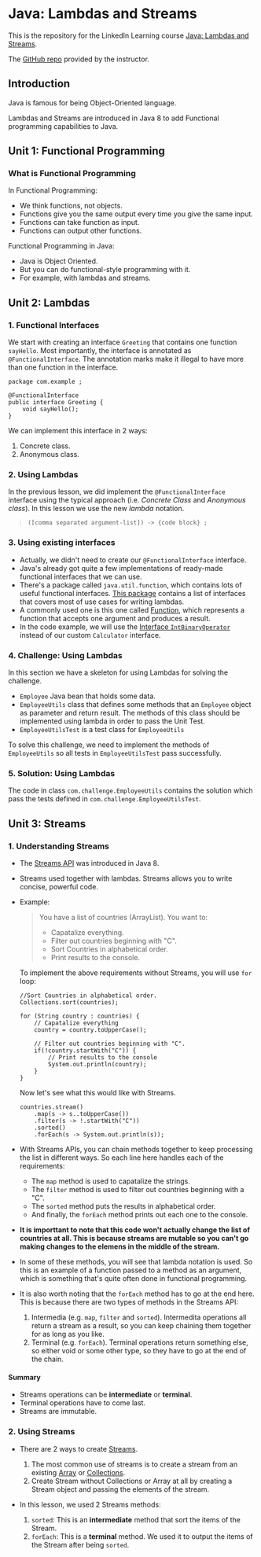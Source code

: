 # Java: Lambdas and Streams
This is the repository for the LinkedIn Learning course [Java: Lambdas and Streams](https://www.linkedin.com/learning/java-lambdas-and-streams). 

The [GitHub repo](https://github.com/LinkedInLearning/java-lambdas-streams-2453107) provided by the instructor.

## Introduction
Java is famous for being Object-Oriented language.

Lambdas and Streams are introduced in Java 8 to add Functional programming capabilities to Java.

## Unit 1: Functional Programming
### What is Functional Programming
In Functional Programming:
* We think functions, not objects.
* Functions give you the same output every time you give the same input.
* Functions can take function as input.
* Functions can output other functions.

Functional Programming in Java:
* Java is Object Oriented.
* But you can do functional-style programming with it.
* For example, with lambdas and streams.

## Unit 2: Lambdas
### 1. Functional Interfaces
We start with creating an interface `Greeting` that contains one function `sayHello`. Most importantly, the interface is annotated as `@FunctionalInterface`. The annotation marks make it illegal to have more than one function in the interface.
```
package com.example ;

@FunctionalInterface
public interface Greeting {
    void sayHello();
}
```
We can implement this interface in 2 ways:
1. Concrete class.
2. Anonymous class.

### 2. Using Lambdas
In the previous lesson, we did implement the `@FunctionalInterface` interface using the typical approach (i.e. _Concrete Class_ and _Anonymous class_).
In this lesson we use the new _lambda_ notation.
> `([comma separated argument-list]) -> {code block} ;`

### 3. Using existing interfaces
* Actually, we didn't need to create our `@FunctionalInterface` interface.  
* Java's already got quite a few implementations of ready-made functional interfaces that we can use.  
* There's a package called `java.util.function`, which contains lots of useful functional interfaces. [This package](https://docs.oracle.com/javase/8/docs/api/java/util/function/package-summary.html) contains a list of interfaces that covers most of use cases for writing lambdas.  
* A commonly used one is this one called [Function](https://docs.oracle.com/javase/8/docs/api/java/util/function/Function.html), which represents a function that accepts one argument and produces a result. 
* In the code example, we will use the [Interface `IntBinaryOperator`](https://docs.oracle.com/javase/8/docs/api/java/util/function/IntBinaryOperator.html) instead of our custom `Calculator` interface.

### 4. Challenge: Using Lambdas
In this section we have a skeleton for using Lambdas for solving the challenge.
* `Employee` Java bean that holds some data.
* `EmployeeUtils` class that defines some methods that an `Employee` object as parameter and return result. The methods of this class should be implemented using lambda in order to pass the Unit Test.
* `EmployeeUtilsTest` is a test class for `EmployeeUtils`

To solve this challenge, we need to implement the methods of `EmployeeUtils` so all tests in `EmployeeUtilsTest` pass successfully.

### 5. Solution: Using Lambdas
The code in class `com.challenge.EmployeeUtils` contains the solution which pass the tests defined in `com.challenge.EmployeeUtilsTest`.

## Unit 3: Streams
### 1. Understanding Streams
* The [Streams API](https://docs.oracle.com/javase/8/docs/api/java/util/stream/package-summary.html) was introduced in Java 8.
* Streams used together with lambdas. Streams allows you to write concise, powerful code.
* Example:
    > You have a list of countries (ArrayList).
    > You want to:
    > * Capatalize everything.
    > * Filter out countries beginning with "C".
    > * Sort Countries in alphabetical order.
    > * Print results to the console.  
    
    To implement the above requirements without Streams, you will use `for` loop:
    ```
    //Sort Countries in alphabetical order.
    Collections.sort(countries);
    
    for (String country : countries) {
        // Capatalize everything
        country = country.toUpperCase();
        
        // Filter out countries beginning with "C".
        if(!country.startWith("C")) {
            // Print results to the console
            System.out.println(country);
        }
    }
    ```

    Now let's see what this would like with Streams.
    ```
    countries.stream()
        .map(s -> s..toUpperCase())
        .filter(s -> !.startWith("C"))
        .sorted()
        .forEach(s -> System.out.println(s));
    ```
* With Streams APIs, you can chain methods together to keep processing the list in different ways. So each line here handles each of the requirements:
    * The `map` method is used to capatalize the strings.
    * The `filter` method is used to filter out countries beginning with a "C".
    * The `sorted` method puts the results in alphabetical order.
    * And finally, the `forEach` method prints out each one to the console.
    
* **It is importtant to note that this code won't actually change the list of countries at all. This is because streams are mutable so you can't go making changes to the elemens in the middle of the stream.**

* In some of these methods, you will see that lambda notation is used. So this is an example of a function passed to a method as an argument, which is something that's quite often done in functional programming.

* It is also worth noting that the `forEach` method has to go at the end here. This is because there are two types of methods in the Streams API:
    1. Intermedia (e.g. `map`, `filter` and `sorted`). Intermedita operations all return a stream as a result, so you can keep chaining them together for as long as you like.
    2. Terminal (e.g. `forEach`). Terminal operations return something else, so either void or some other type, so they have to go at the end of the chain.
#### Summary
* Streams operations can be **intermediate** or **terminal**.
* Terminal operations have to come last.
* Streams are immutable.

### 2. Using Streams
* There are 2 ways to create [Streams](https://docs.oracle.com/javase/8/docs/api/java/util/stream/Stream.html).
    1. The most common use of streams is to create a stream from an existing [Array](https://docs.oracle.com/javase/8/docs/api/java/util/Arrays.html) or [Collections](https://docs.oracle.com/javase/8/docs/api/java/util/Collections.html).
    2. Create Stream without Collections or Array at all by creating a Stream object and passing the elements of the stream.

* In this lesson, we used 2 Streams methods:
    1. `sorted`: This is an **intermediate** method that sort the items of the Stream.
    2. `forEach`: This is a **terminal** method. We used it to output the items of the Stream after being `sorted`.